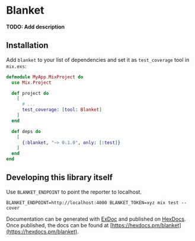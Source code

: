 # Blanket

**TODO: Add description**

## Installation

Add `blanket` to your list of dependencies and set it as `test_coverage` tool in `mix.exs`:

```elixir
defmodule MyApp.MixProject do
  use Mix.Project

  def project do
    [
      # ...
      test_coverage: [tool: Blanket]
    ]
  end

  def deps do
    [
      {:blanket, "~> 0.1.0", only: [:test]}
    ]
  end
end
```

## Developing this library itself

Use `BLANKET_ENDPOINT` to point the reporter to localhost.

```
BLANKET_ENDPOINT=http://localhost:4000 BLANKET_TOKEN=xyz mix test --cover
```

Documentation can be generated with [ExDoc](https://github.com/elixir-lang/ex_doc)
and published on [HexDocs](https://hexdocs.pm). Once published, the docs can
be found at [https://hexdocs.pm/blanket](https://hexdocs.pm/blanket).
